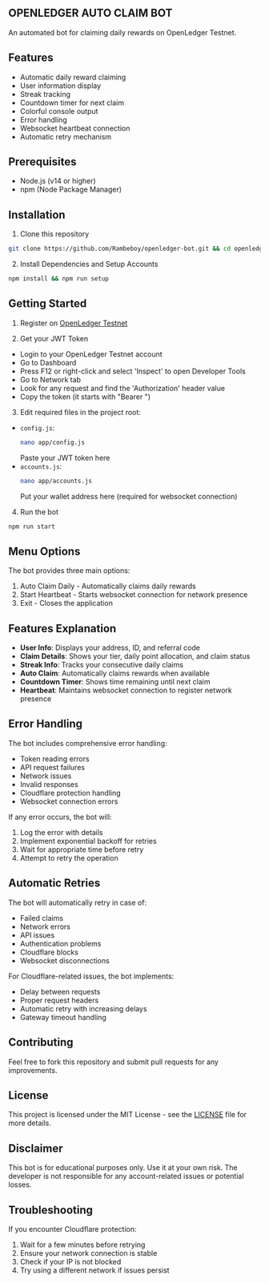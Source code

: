 ## OPENLEDGER AUTO CLAIM BOT

An automated bot for claiming daily rewards on OpenLedger Testnet.

## Features

- Automatic daily reward claiming
- User information display
- Streak tracking
- Countdown timer for next claim
- Colorful console output
- Error handling
- Websocket heartbeat connection
- Automatic retry mechanism

## Prerequisites

- Node.js (v14 or higher)
- npm (Node Package Manager)

## Installation

1. Clone this repository

```bash
git clone https://github.com/Rambeboy/openledger-bot.git && cd openledger-bot
```

2. Install Dependencies and Setup Accounts

```bash
npm install && npm run setup
```

## Getting Started

1. Register on [OpenLedger Testnet](https://testnet.openledger.xyz/)

2. Get your JWT Token

- Login to your OpenLedger Testnet account
- Go to Dashboard
- Press F12 or right-click and select 'Inspect' to open Developer Tools
- Go to Network tab
- Look for any request and find the 'Authorization' header value
- Copy the token (it starts with "Bearer ")

3. Edit required files in the project root:

- `config.js`:
  ```bash
  nano app/config.js
  ```
  Paste your JWT token here
- `accounts.js`:
  ```bash
  nano app/accounts.js
  ```
  Put your wallet address here (required for websocket connection)

4. Run the bot

```bash
npm run start
```

## Menu Options

The bot provides three main options:

1. Auto Claim Daily - Automatically claims daily rewards
2. Start Heartbeat - Starts websocket connection for network presence
3. Exit - Closes the application

## Features Explanation

- **User Info**: Displays your address, ID, and referral code
- **Claim Details**: Shows your tier, daily point allocation, and claim status
- **Streak Info**: Tracks your consecutive daily claims
- **Auto Claim**: Automatically claims rewards when available
- **Countdown Timer**: Shows time remaining until next claim
- **Heartbeat**: Maintains websocket connection to register network presence

## Error Handling

The bot includes comprehensive error handling:

- Token reading errors
- API request failures
- Network issues
- Invalid responses
- Cloudflare protection handling
- Websocket connection errors

If any error occurs, the bot will:

1. Log the error with details
2. Implement exponential backoff for retries
3. Wait for appropriate time before retry
4. Attempt to retry the operation

## Automatic Retries

The bot will automatically retry in case of:

- Failed claims
- Network errors
- API issues
- Authentication problems
- Cloudflare blocks
- Websocket disconnections

For Cloudflare-related issues, the bot implements:

- Delay between requests
- Proper request headers
- Automatic retry with increasing delays
- Gateway timeout handling

## Contributing

Feel free to fork this repository and submit pull requests for any improvements.

## License

This project is licensed under the MIT License - see the [LICENSE](LICENSE) file for more details.

## Disclaimer

This bot is for educational purposes only. Use it at your own risk. The developer is not responsible for any account-related issues or potential losses.

## Troubleshooting

If you encounter Cloudflare protection:

1. Wait for a few minutes before retrying
2. Ensure your network connection is stable
3. Check if your IP is not blocked
4. Try using a different network if issues persist
